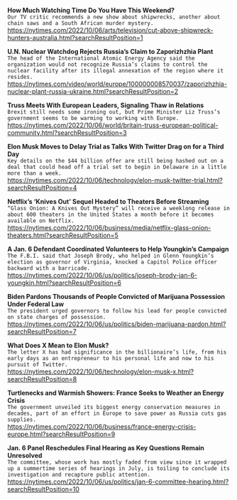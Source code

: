 **How Much Watching Time Do You Have This Weekend?**\
`Our TV critic recommends a new show about shipwrecks, another about chain saws and a South African murder mystery.`\
https://nytimes.com/2022/10/06/arts/television/cut-above-shipwreck-hunters-australia.html?searchResultPosition=1

**U.N. Nuclear Watchdog Rejects Russia’s Claim to Zaporizhzhia Plant**\
`The head of the International Atomic Energy Agency said the organization would not recognize Russia’s claims to control the nuclear facility after its illegal annexation of the region where it resides.`\
https://nytimes.com/video/world/europe/100000008570037/zaporizhzhia-nuclear-plant-russia-ukraine.html?searchResultPosition=2

**Truss Meets With European Leaders, Signaling Thaw in Relations**\
`Brexit still needs some ironing out, but Prime Minister Liz Truss’s government seems to be warming to working with Europe.`\
https://nytimes.com/2022/10/06/world/britain-truss-european-political-community.html?searchResultPosition=3

**Elon Musk Moves to Delay Trial as Talks With Twitter Drag on for a Third Day**\
`Key details on the $44 billion offer are still being hashed out on a deal that could head off a trial set to begin in Delaware in a little more than a week.`\
https://nytimes.com/2022/10/06/technology/elon-musk-twitter-trial.html?searchResultPosition=4

**Netflix’s ‘Knives Out’ Sequel Headed to Theaters Before Streaming**\
`“Glass Onion: A Knives Out Mystery” will receive a weeklong release in about 600 theaters in the United States a month before it becomes available on Netflix.`\
https://nytimes.com/2022/10/06/business/media/netflix-glass-onion-theaters.html?searchResultPosition=5

**A Jan. 6 Defendant Coordinated Volunteers to Help Youngkin’s Campaign**\
`The F.B.I. said that Joseph Brody, who helped in Glenn Youngkin’s election as governor of Virginia, knocked a Capitol Police officer backward with a barricade.`\
https://nytimes.com/2022/10/06/us/politics/joseph-brody-jan-6-youngkin.html?searchResultPosition=6

**Biden Pardons Thousands of People Convicted of Marijuana Possession Under Federal Law**\
`The president urged governors to follow his lead for people convicted on state charges of possession.`\
https://nytimes.com/2022/10/06/us/politics/biden-marijuana-pardon.html?searchResultPosition=7

**What Does X Mean to Elon Musk?**\
`The letter X has had significance in the billionaire’s life, from his early days as an entrepreneur to his personal life and now to his pursuit of Twitter.`\
https://nytimes.com/2022/10/06/technology/elon-musk-x.html?searchResultPosition=8

**Turtlenecks and Warmish Showers: France Seeks to Weather an Energy Crisis**\
`The government unveiled its biggest energy conservation measures in decades, part of an effort in Europe to save power as Russia cuts gas supplies.`\
https://nytimes.com/2022/10/06/business/france-energy-crisis-europe.html?searchResultPosition=9

**Jan. 6 Panel Reschedules Final Hearing as Key Questions Remain Unresolved**\
`The committee, whose work has mostly faded from view since it wrapped up a summertime series of hearings in July, is toiling to conclude its investigation and recapture public attention.`\
https://nytimes.com/2022/10/06/us/politics/jan-6-committee-hearing.html?searchResultPosition=10

